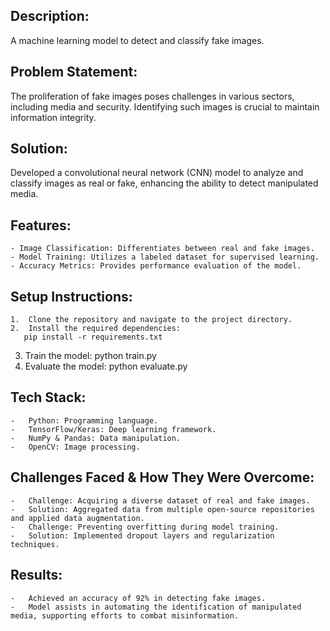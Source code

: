 ## Description:
A machine learning model to detect and classify fake images.

## Problem Statement:
The proliferation of fake images poses challenges in various sectors, including media and security. Identifying such images is crucial to maintain information integrity.

## Solution:
Developed a convolutional neural network (CNN) model to analyze and classify images as real or fake, enhancing the ability to detect manipulated media.

## Features:
	- Image Classification: Differentiates between real and fake images.
	- Model Training: Utilizes a labeled dataset for supervised learning.
	- Accuracy Metrics: Provides performance evaluation of the model.

## Setup Instructions:
	1.	Clone the repository and navigate to the project directory.
	2.	Install the required dependencies:
       pip install -r requirements.txt
  3.  Train the model:
       python train.py
  4. Evaluate the model:
       python evaluate.py

## Tech Stack:
	-	Python: Programming language.
	-	TensorFlow/Keras: Deep learning framework.
	-	NumPy & Pandas: Data manipulation.
	-	OpenCV: Image processing.

## Challenges Faced & How They Were Overcome:
	-	Challenge: Acquiring a diverse dataset of real and fake images.
	-	Solution: Aggregated data from multiple open-source repositories and applied data augmentation.
	-	Challenge: Preventing overfitting during model training.
	-	Solution: Implemented dropout layers and regularization techniques.

## Results:
	-	Achieved an accuracy of 92% in detecting fake images.
	-	Model assists in automating the identification of manipulated media, supporting efforts to combat misinformation.
